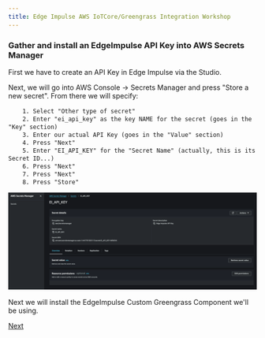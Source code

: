 ```yaml
---
title: Edge Impulse AWS IoTCore/Greengrass Integration Workshop
---
```


### Gather and install an EdgeImpulse API Key into AWS Secrets Manager

First we have to create an API Key in Edge Impulse via the Studio. 

Next, we will go into AWS Console -> Secrets Manager and press "Store a new secret". From there we will specify:

		1. Select "Other type of secret"
		2. Enter "ei_api_key" as the key NAME for the secret (goes in the "Key" section)
		3. Enter our actual API Key (goes in the "Value" section)
		4. Press "Next" 
		5. Enter "EI_API_KEY" for the "Secret Name" (actually, this is its Secret ID...)
		6. Press "Next"
		7. Press "Next"
		8. Press "Store"

![CreateSecret](SM_Create_Secret.png)

Next we will install the EdgeImpulse Custom Greengrass Component we'll be using. 

[Next](../5_EdgeImpulseCustomComponentInstallation/EdgeImpulseCustomComponentInstall.md)